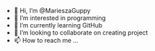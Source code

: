 - 👋 Hi, I’m @MarieszaGuppy
- 👀 I’m interested in programming
- 🌱 I’m currently learning GitHub
- 💞️ I’m looking to collaborate on creating project
- 📫 How to reach me ...

<!---
MarieszaGuppy/MarieszaGuppy is a ✨ special ✨ repository because its `README.md` (this file) appears on your GitHub profile.
You can click the Preview link to take a look at your changes.
--->
